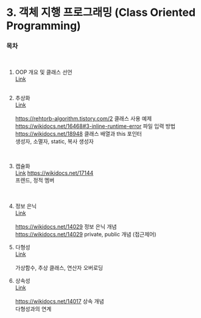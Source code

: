 # 3. 객체 지행 프로그래밍 (Class Oriented Programming)

### 목차
   
 <br/>
   
  1) OOP 개요 및 클래스 선언<br/>
  [Link](https://github.com/adrian0220/Study_cpp/blob/main/3.%20%EA%B0%9D%EC%B2%B4%20%EC%A7%80%ED%96%A5%20%ED%94%84%EB%A1%9C%EA%B7%B8%EB%9E%98%EB%B0%8D/%231.%20OOP%EC%99%80%20%ED%81%B4%EB%9E%98%EC%8A%A4%20%EC%84%A0%EC%96%B8.md)
  <br/><br/>

  2) 추상화<br/>
  [Link]()
  <br/><br/>
  https://rehtorb-algorithm.tistory.com/2 클래스 사용 예제<br/>
  https://wikidocs.net/16468#3-inline-runtime-error 파일 입력 방법 <br/>
  https://wikidocs.net/18948 클래스 배열과 this 포인터  <br/>
  생성자, 소멸자, static, 복사 생성자 <br/>
  <br/>
  
  3) 캡슐화<br/>
  [Link]()
  https://wikidocs.net/17144 <br/>
  프렌드, 정적 멤버<br/>
  <br/><br/>
  
  4) 정보 은닉<br/>
  [Link]()
  <br/><br/>
  https://wikidocs.net/14029 정보 은닉 개념<br/>
  https://wikidocs.net/14029 private, public 개념 (접근제어)<br/>
  
  5) 다형성<br/>
  [Link]()
  <br/><br/>
  가상함수, 추상 클래스, 연산자 오버로딩<br/>
  
  6) 상속성<br/>
  [Link]()
  <br/><br/>
  https://wikidocs.net/14017 상속 개념<br/>
  다형성과의 연계<br/>
